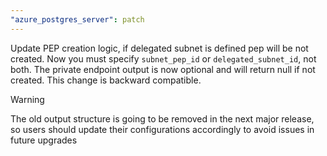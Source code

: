 ```yaml
---
"azure_postgres_server": patch
---
```


Update PEP creation logic, if delegated subnet is defined pep will be not created. Now you must specify `subnet_pep_id` or `delegated_subnet_id`, not both. The private endpoint output is now optional and will return null if not created. This change is backward compatible.

> [!WARNING]
> The old output structure is going to be removed in the next major release, so users should update their configurations accordingly to avoid issues in future upgrades
